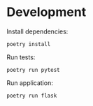 
# Development

Install dependencies:

```
poetry install
```

Run tests:

```
poetry run pytest
```

Run application:

```
poetry run flask
```
